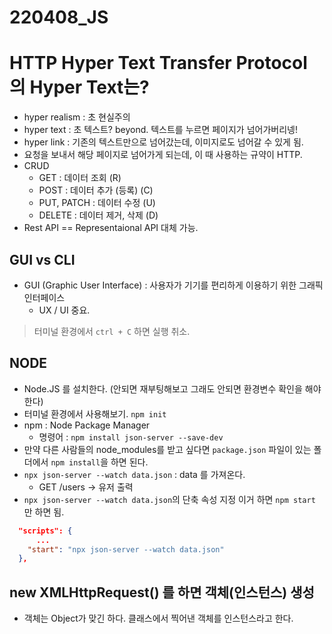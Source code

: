 # 220408_JS

# HTTP Hyper Text Transfer Protocol 의 Hyper Text는?
- hyper realism : 초 현실주의
- hyper text : 초 텍스트? beyond. 텍스트를 누르면 페이지가 넘어가버리넹!
- hyper link : 기존의 텍스트만으로 넘어갔는데, 이미지로도 넘어갈 수 있게 됨.
- 요청을 보내서 해당 페이지로 넘어가게 되는데, 이 때 사용하는 규약이 HTTP.
- CRUD
    - GET : 데이터 조회 (R)
    - POST : 데이터 추가 (등록) (C)
    - PUT, PATCH  : 데이터 수정 (U)
    - DELETE : 데이터 제거, 삭제 (D)
- Rest API == Representaional API 대체 가능.

## GUI vs CLI
- GUI (Graphic User Interface) : 사용자가 기기를 편리하게 이용하기 위한 그래픽 인터페이스
    - UX / UI 중요.

> 터미널 환경에서 `ctrl + C` 하면 실행 취소.

## NODE
- Node.JS 를 설치한다. (안되면 재부팅해보고 그래도 안되면 환경변수 확인을 해야한다)
- 터미널 환경에서 사용해보기. `npm init`
- npm : Node Package Manager
    - 명령어 : `npm install json-server --save-dev`
- 만약 다른 사람들의 node_modules를 받고 싶다면 `package.json` 파일이 있는 폴더에서 `npm install`을 하면 된다.
- `npx json-server --watch data.json` : data 를 가져온다.
    - GET /users -> 유저 출력
- `npx json-server --watch data.json`의 단축 속성 지정 이거 하면 `npm start` 만 하면 됨.
```json
  "scripts": {
      ...
    "start": "npx json-server --watch data.json"
  },
```
## new XMLHttpRequest() 를 하면 객체(인스턴스) 생성
- 객체는 Object가 맞긴 하다. 클래스에서 찍어낸 객체를 인스턴스라고 한다.
